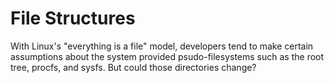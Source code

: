 # File Structures

With Linux's "everything is a file" model, developers tend to make certain
assumptions about the system provided psudo-filesystems such as the root tree,
procfs, and sysfs. But could those directories change?
